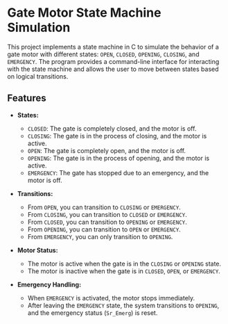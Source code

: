 # Gate Motor State Machine Simulation

This project implements a state machine in C to simulate the behavior of a gate motor with different states: `OPEN`, `CLOSED`, `OPENING`, `CLOSING`, and `EMERGENCY`. The program provides a command-line interface for interacting with the state machine and allows the user to move between states based on logical transitions.

## Features

- **States:**
  - `CLOSED`: The gate is completely closed, and the motor is off.
  - `CLOSING`: The gate is in the process of closing, and the motor is active.
  - `OPEN`: The gate is completely open, and the motor is off.
  - `OPENING`: The gate is in the process of opening, and the motor is active.
  - `EMERGENCY`: The gate has stopped due to an emergency, and the motor is off.

- **Transitions:**
  - From `OPEN`, you can transition to `CLOSING` or `EMERGENCY`.
  - From `CLOSING`, you can transition to `CLOSED` or `EMERGENCY`.
  - From `CLOSED`, you can transition to `OPENING` or `EMERGENCY`.
  - From `OPENING`, you can transition to `OPEN` or `EMERGENCY`.
  - From `EMERGENCY`, you can only transition to `OPENING`.

- **Motor Status:**
  - The motor is active when the gate is in the `CLOSING` or `OPENING` state.
  - The motor is inactive when the gate is in `CLOSED`, `OPEN`, or `EMERGENCY`.

- **Emergency Handling:**
  - When `EMERGENCY` is activated, the motor stops immediately.
  - After leaving the `EMERGENCY` state, the system transitions to `OPENING`, and the emergency status (`Sr_Emerg`) is reset.
